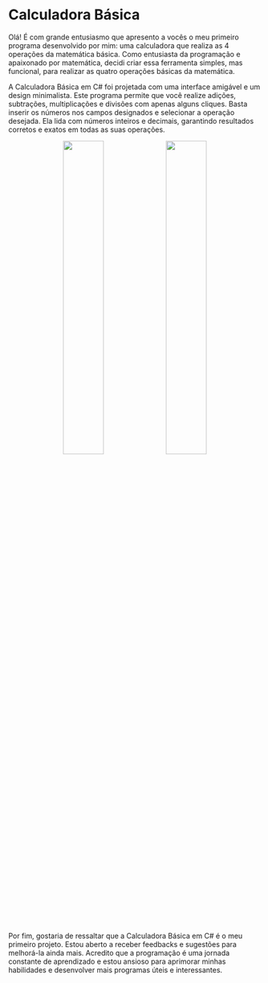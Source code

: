 # Calculadora Básica 

 Olá! É com grande entusiasmo que apresento a vocês o meu primeiro programa desenvolvido por mim: uma calculadora que realiza as 4 operações da matemática básica. Como entusiasta da programação e apaixonado por matemática, decidi criar essa ferramenta simples, mas funcional, para realizar as quatro operações básicas da matemática.
 
A Calculadora Básica em C# foi projetada com uma interface amigável e um design minimalista. Este programa permite que você realize adições, subtrações, multiplicações e divisões com apenas alguns cliques. Basta inserir os números nos campos designados e selecionar a operação desejada. Ela lida com números inteiros e decimais, garantindo resultados corretos e exatos em todas as suas operações.

<p align="center">
  <img src="https://github.com/JonathanBarr0s/MeuPrimeiroSoftware/assets/132490863/21119b6e-098d-4a1f-b163-f53486af4d3b" width="40%" />
 <img src="https://github.com/JonathanBarr0s/MeuPrimeiroSoftware/assets/132490863/21119b6e-098d-4a1f-b163-f53486af4d3b" width="40%" />
</p>

Por fim, gostaria de ressaltar que a Calculadora Básica em C# é o meu primeiro projeto. Estou aberto a receber feedbacks e sugestões para melhorá-la ainda mais. Acredito que a programação é uma jornada constante de aprendizado e estou ansioso para aprimorar minhas habilidades e desenvolver mais programas úteis e interessantes.


